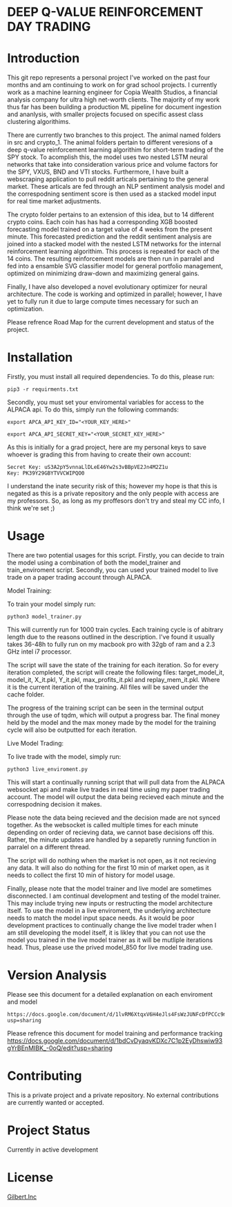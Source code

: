 # DEEP Q-VALUE REINFORCEMENT DAY TRADING

# Introduction
This git repo represents a personal project I've worked on the past four months and am continuing to work on for grad school projects. I currently work as a machine learning engineer for Copia Wealth Studios, a financial analysis company for ultra high net-worth clients. The majority of my work thus far has been building a production ML pipeline for document ingestion and ananlysis, with smaller projects focused on specific assest class clustering algorithims. 

There are currently two branches to this project. The animal named folders in src and crypto_1. The animal folders pertain to different veresions of a deep q-value reinforcement learning algorithim for short-term trading of the SPY stock. To acomplish this, the model uses two nested LSTM neural networks that take into consideration various price and volume factors for the SPY, VXUS, BND and VTI stocks. Furthermore, I have built a webscraping application to pull reddit articals pertaining to the general market. These articals are fed through an NLP sentiment analysis model and the correspodning sentiment score is then used as a stacked model input for real time market adjustments.

The crypto folder pertains to an extension of this idea, but to 14 different crypto coins. Each coin has has had a corresponding XGB boosted forecasting model trained on a target value of 4 weeks from the present minute. This forecasted prediction and the reddit sentiment analysis are joined into a stacked model with the nested LSTM networks for the internal reinforcement learning algorithim. This process is repeated for each of the 14 coins. The resulting reinforcement models are then run in parralel and fed into a ensamble SVG classifier model for general portfolio management, optimized on minimizing draw-down and maximizing general gains.

Finally, I have also developed a novel evolutionary optimizer for neural architecture. The code is working and optimized in parallel; however, I have yet to fully run it due to large compute times necessary for such an optimization.

Please refrence Road Map for the current development and status of the project. 

# Installation
 Firstly, you must install all required dependencies. To do this, please run:

 
    pip3 -r requirments.txt
 

Secondly, you must set your enviromental variables for access to the ALPACA api. To do this, simply run
the following commands: 


    export APCA_API_KEY_ID="<YOUR_KEY_HERE>"

    export APCA_API_SECRET_KEY="<YOUR_SECRET_KEY_HERE>"


As this is initially for a grad project, here are my personal keys to save whoever is grading this 
from having to create their own account: 

    Secret Key: uS3A2pY5vnnaLlDLeE46Yw2s3vBBpVE2Jn4M2Z1u
    Key: PK39Y29GBYTVVCWIPQO0

I understand the inate security risk of this; however my hope is that this is negated as this is a
private repository and the only people with access are my professors. So, as long as my proffesors don't
try and steal my CC info, I think we're set ;)


# Usage

There are two potential usages for this script. Firstly, you can decide to train the model using a combination
of both the model_trainer and train_enviroment script. Secondly, you can used your trained model to live trade
on a paper trading account through ALPACA.

Model Training:
    
To train your model simply run:

    
    python3 model_trainer.py
    

This will currently run for 1000 train cycles. Each training cycle is of abitrary length due to the reasons
outlined in the description. I've found it usually takes 36-48h to fully run on my macbook pro with 32gb of ram 
and a 2.3 GHz intel i7 processor. 

The script will save the state of the training for each iteration. So for every iteration completed, the script
will create the following files: target_model_it, model_it, X_it.pkl, Y_it.pkl, max_profits_it.pkl and replay_mem_it.pkl.
Where it is the current iteration of the training. All files will be saved under the cache folder.  

The progress of the training script can be seen in the terminal output through the use of tqdm, which will output a 
progress bar. The final money held by the model and the max money made by the model for the training cycle will
also be outputted for each iteration.

Live Model Trading:

To live trade with the model, simply run:

    
    python3 live_enviroment.py
    

This will start a continually running script that will pull data from the ALPACA websocket api and make live trades
in real time using my paper trading account. The model will output the data being recieved each minute and the correspodning 
decision it makes.

Please note the data being recieved and the decision made are not synced together. As the websocket is called multiple times 
for each minute depending on order of recieving data, we cannot base decisions off this. Rather, the minute updates are handled by a separetly running function in parralel on a different thread. 

The script will do nothing when the market is not open, as it not recieving any data. It will also do nothing for the first 10 min of market open, as it needs to collect the first 10 min of history for model usage. 

Finally, please note that the model trainer and live model are sometimes disconnected. I am continual development and testing
of the model trainer. This may include trying new inputs or restructing the model architecture itself. To use the model in a live enviroment, the underlying architecture needs to match the model input space needs. As it would be poor development practices to continually change the live model trader when I am still developing the model itself, it is likley that you can not use the model you trained in the live model trainer as it will be mutliple iterations head. Thus, please use the prived model_850 for live model trading use. 

# Version Analysis

Please see this document for a detailed explanation on each enviroment and model

    https://docs.google.com/document/d/1lvRM6XtqxV6H4eJls4FsWzJUNFcDfPCCc9m46HDDoeo/edit?usp=sharing 

Please refrence this document for model training and performance tracking
    https://docs.google.com/document/d/1bdCvDyaqvKDXc7C1p2EyDhswiw93gYrBEnMIBK_-0oQ/edit?usp=sharing


# Contributing
This is a private project and a private repository. No external contributions are currently wanted or accepted. 

# Project Status
Currently in active development

# License
[Gilbert.Inc](https://choosealicense.com/licenses/agpl-3.0/)